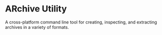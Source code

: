 # ARchive Utility

A cross-platform command line tool for creating, inspecting, and extracting archives in a variety of formats.
